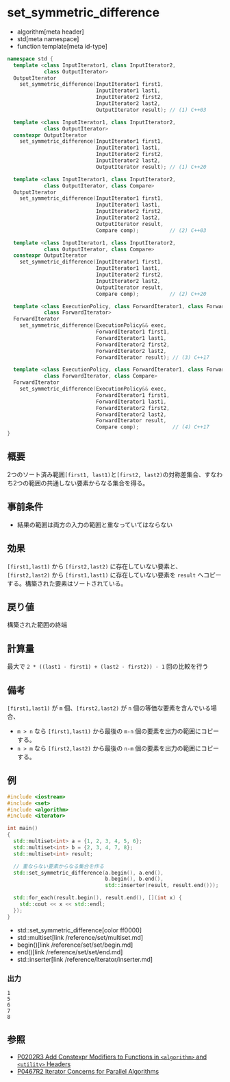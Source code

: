 # set_symmetric_difference
* algorithm[meta header]
* std[meta namespace]
* function template[meta id-type]

```cpp
namespace std {
  template <class InputIterator1, class InputIterator2,
            class OutputIterator>
  OutputIterator
    set_symmetric_difference(InputIterator1 first1,
                             InputIterator1 last1,
                             InputIterator2 first2,
                             InputIterator2 last2,
                             OutputIterator result); // (1) C++03

  template <class InputIterator1, class InputIterator2,
            class OutputIterator>
  constexpr OutputIterator
    set_symmetric_difference(InputIterator1 first1,
                             InputIterator1 last1,
                             InputIterator2 first2,
                             InputIterator2 last2,
                             OutputIterator result); // (1) C++20

  template <class InputIterator1, class InputIterator2,
            class OutputIterator, class Compare>
  OutputIterator
    set_symmetric_difference(InputIterator1 first1,
                             InputIterator1 last1,
                             InputIterator2 first2,
                             InputIterator2 last2,
                             OutputIterator result,
                             Compare comp);          // (2) C++03

  template <class InputIterator1, class InputIterator2,
            class OutputIterator, class Compare>
  constexpr OutputIterator
    set_symmetric_difference(InputIterator1 first1,
                             InputIterator1 last1,
                             InputIterator2 first2,
                             InputIterator2 last2,
                             OutputIterator result,
                             Compare comp);          // (2) C++20

  template <class ExecutionPolicy, class ForwardIterator1, class ForwardIterator2,
            class ForwardIterator>
  ForwardIterator
    set_symmetric_difference(ExecutionPolicy&& exec,
                             ForwardIterator1 first1,
                             ForwardIterator1 last1,
                             ForwardIterator2 first2,
                             ForwardIterator2 last2,
                             ForwardIterator result); // (3) C++17

  template <class ExecutionPolicy, class ForwardIterator1, class ForwardIterator2,
            class ForwardIterator, class Compare>
  ForwardIterator
    set_symmetric_difference(ExecutionPolicy&& exec,
                             ForwardIterator1 first1,
                             ForwardIterator1 last1,
                             ForwardIterator2 first2,
                             ForwardIterator2 last2,
                             ForwardIterator result,
                             Compare comp);           // (4) C++17
}
```

## 概要
2つのソート済み範囲`[first1, last1)`と`[first2, last2)`の対称差集合、すなわち2つの範囲の共通しない要素からなる集合を得る。


## 事前条件
- 結果の範囲は両方の入力の範囲と重なっていてはならない


## 効果
`[first1,last1)` から `[first2,last2)` に存在していない要素と、`[first2,last2)` から `[first1,last1)` に存在していない要素を `result` へコピーする。構築された要素はソートされている。


## 戻り値
構築された範囲の終端


## 計算量
最大で `2 * ((last1 - first1) + (last2 - first2)) - 1` 回の比較を行う


## 備考
`[first1,last1)` が `m` 個、`[first2,last2)` が `n` 個の等価な要素を含んでいる場合、

- `m > n` なら `[first1,last1)` から最後の `m-n` 個の要素を出力の範囲にコピーする。
- `n > m` なら `[first2,last2)` から最後の `n-m` 個の要素を出力の範囲にコピーする。


## 例
```cpp example
#include <iostream>
#include <set>
#include <algorithm>
#include <iterator>

int main()
{
  std::multiset<int> a = {1, 2, 3, 4, 5, 6};
  std::multiset<int> b = {2, 3, 4, 7, 8};
  std::multiset<int> result;

  // 重ならない要素からなる集合を作る
  std::set_symmetric_difference(a.begin(), a.end(),
                                b.begin(), b.end(),
                                std::inserter(result, result.end()));

  std::for_each(result.begin(), result.end(), [](int x) {
    std::cout << x << std::endl;
  });
}
```
* std::set_symmetric_difference[color ff0000]
* std::multiset[link /reference/set/multiset.md]
* begin()[link /reference/set/set/begin.md]
* end()[link /reference/set/set/end.md]
* std::inserter[link /reference/iterator/inserter.md]

### 出力
```
1
5
6
7
8
```


## 参照
- [P0202R3 Add Constexpr Modifiers to Functions in `<algorithm>` and `<utility>` Headers](http://www.open-std.org/jtc1/sc22/wg21/docs/papers/2017/p0202r3.html)
- [P0467R2 Iterator Concerns for Parallel Algorithms](http://www.open-std.org/jtc1/sc22/wg21/docs/papers/2017/p0467r2.html)
